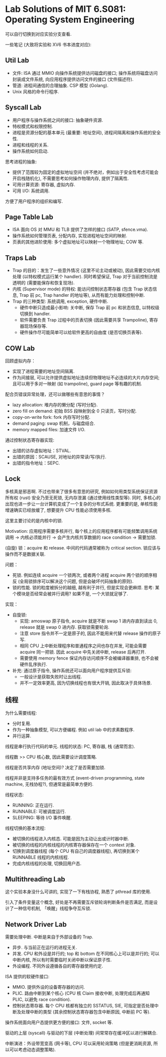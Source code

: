 # Lab Solutions of MIT 6.S081: Operating System Engineering

可以自行切换到对应实验分支查看.

一些笔记 (大致将实验和 XV6 书本进度对应):

## Util Lab

- 文件: ISA 通过 MMIO 向操作系统提供访问磁盘的接口; 操作系统将磁盘访问封装成文件系统, 向应用程序提供访问文件的接口 (文件描述符).
- 管道: 进程间通信的合理抽象. CSP 模型 (Golang).
- Unix 风格的命令行程序.

## Syscall Lab

- 用户程序与操作系统之间的接口: 抽象硬件资源.
- 特权模式和权限控制.
- 进程是资源分配的基本单元 (最重要: 地址空间), 进程间隔离和操作系统的安全性.
- 进程和线程的关系.
- 操作系统如何启动.

思考进程的抽象:

- 提供了范围较为固定的虚拟地址空间 (并不绝对，例如出于安全性考虑可能会开启栈随机化), 不需要思考如何操作物理内存, 提供了隔离性.
- 可用计算资源: 寄存器, 虚拟内存.
- 可用 I/O: 系统调用.

方便了用户程序的组织和编写.

## Page Table Lab

- ISA 面向 OS 对 MMU 和 TLB 提供了怎样的接口 (SATP, sfence.vma).
- 操作系统如何管理页表, 分配内存, 实现进程地址空间的映射.
- 页表的其他进阶使用: 多个虚拟地址可以映射一个物理地址; COW 等.

## Traps Lab

- Trap 的目的：发生了一些意外情况 (这里不论主动或被动), 因此需要交给内核处理 (以特权模式运行某个 handler). 同时希望保证, Trap 对于当前控制流是透明的 (需要能保存和恢复现场).
- 内核 (Supervisor mode) 的特权: 能访问控制状态寄存器 (包含 Trap 状态信息, Trap 前 pc, Trap handler 的地址等), 从而有能力处理和控制中断.
- Trap 的三种类型: 系统调用, exception, 硬件中断.
  - 硬件中断只造成最小影响: 关中断, 保存 Trap 前 pc 和状态信息, 以特权级切换到 handler.
  - 软件需要负责 Trap 过程中的页表切换 (因此需要共享 Trampoline), 寄存器现场保存等.
  - 硬件操作尽可能简单可以给软件更高的自由度 (是否切换页表等).

## COW Lab

回顾虚拟内存：

- 实现了进程需要的地址空间隔离.
- 作为间接层, 可以允许提供虚拟地址连续但物理地址不必连续的大片内存空间; 且可以用于多对一映射 (如 trampoline), guard page 等有趣的机制.

配合页错误异常处理，还可以做哪些有意思的事情？

- lazy allocation: 堆内存的懒分配 (写时分配).
- zero fill on demand: 初始 BSS 段映射到全 0 只读页，写时分配.
- copy-on-write fork: fork 内存写时分配.
- demand paging: swap 机制，与磁盘结合.
- memory mapped files: 加速文件 I/O.

通过控制状态寄存器实现:

- 出错的访存虚拟地址：STVAL.
- 出错的原因：SCAUSE, 对地址的异常读/写/执行.
- 出错的指令地址：SEPC.

## Lock

多核真是邪恶啊. 不过也带来了很多有意思的研究, 例如如何用类型系统保证资源所有权 (rust) 安全乃至无死锁, 无内存泄漏 (通过使用线性类型等). 同时, 多核心的出现也进一步让一台计算机变成了一个复杂的分布式系统. 更重要的是, 单核性能增速确实已经放缓了, 想要提升 CPU 性能必须使用多核.

这里主要讨论的是内核中的锁.

Motivation: 应用程序需要多核并行, 每个核上的应用程序都有可能频繁调用系统调用 -> 内核必须能并行 -> 会产生内核共享数据的 race condition -> 需要加锁.

(自旋) 锁：acquire 和 release. 中间的代码通常被称为 critical section. 锁应该与操作而不是数据关联.

问题：

- 死锁. 例如连续 acquire 一个锁两次, 或者两个进程 acquire 两个锁的顺序相反 (全局锁排序可以解决这个问题, 但是会破坏代码抽象的原则).
- 锁的性能. 锁的粒度被拆分的越细, 越有利于并行, 但是实现会更麻烦. 思考: 某个模块是否经常会被并行调用? 如果不是, 一个大锁就足够了.

实现：

- 自旋锁:
  - 实现: amoswap 原子指令, acquire 就是不断 swap 1 进内存直到读出 0, release 就是 swap 0 进内存. 获取锁需要轮询.
  - 注意 store 指令并不一定是原子的, 因此不能用来代替 release 操作的原子写.
  - 相同 CPU 上中断处理程序和普通程序之间也存在并发, 可能会需要 acquire 同一把锁. 因此 acquire 中先关闭中断, release 后再打开.
  - 需要使用 memory fence 保证内存访问顺序不会被编译器重排, 也不会被硬件乱序执行.
- 补充: 通过原子指令, 操作系统还可以面向用户程序提供互斥锁:
  - 一般设计是获取失败时让出线程.
  - 并不一定效率更高, 因为切换线程也有很大开销, 因此取决于具体场景.
  
## 线程

为什么需要线程:

- 分时复用.
- 作为一种抽象模型, 可以方便编程. 例如 util lab 中的求素数程序.
- 并行运算.

线程是串行执行代码的单元. 线程的状态: PC, 寄存器, 栈 (通常而言).

线程数 >> CPU 核心数, 因此需要设计调度策略.

线程是否共享内存 (地址空间)? 决定了是否需要加锁.

线程并非是支持多任务的最有效方式 (event-driven programming, state machine, 无栈协程?), 但通常是最简单方便的.

线程状态:

- RUNNING: 正在运行.
- RUNNABLE: 可被调度运行.
- SLEEPING: 等待 I/O 事件唤醒.

线程切换的基本流程:

- 被切换的线程进入内核态. 可能是因为主动让出或计时器中断.
- 被切换的线程的内核线程的内核寄存器保存在一个 context 对象.
- 切换到调度器线程 (每个 CPU 有自己的调度器线程), 再切换到某个 RUNNABLE 线程的内核线程.
- 完成内核线程的处理, 切换回用户态.

## Multithreading Lab

这个实验本身没什么可讲的, 实现了一下有栈协程, 熟悉了 pthread 库的使用.

引入了条件变量这个概念, 好处是不再需要互斥锁轮询判断条件是否满足, 而是设计了一种信号机制, 「唤醒」线程争夺互斥锁.

## Network Driver Lab

需要处理中断. 中断是来自于外部设备的 Trap.

- 异步. 与当前正在运行的进程无关.
- 并发. CPU 和外设是并行的; top 和 bottom  在不同核心上可以是并行的; 可以中断内核, 所以有时需要临时关闭中断以保证原子性.
- 外设编程. 不同外设遵循各自的寄存器使用约定.

ISA 提供的软硬件接口:

- MMIO. 提供外设的设备寄存器的访问.
- PLIC. 路由中断到某个核心 (CPU 核 Claim 接收中断, 处理完成后再通知 PLIC, 以避免 race condition).
- 控制状态寄存器. 每个 CPU 核都有独立的 SSTATUS, SIE, 可指定是否处理中断及处理中断的类型 (其余控制状态寄存器包含中断原因, 中断前 PC 等).

操作系统面向用户态提供更方便的接口: 文件, socket 等.

驱动的上层 (syscall) 与驱动的下层 (中断处理) 间常常存在缓冲区以进行解耦合.

中断演进：外设带宽变高 (网卡等), CPU 可以采用轮询策略 (但是更消耗资源, 所以可以考虑动态调整策略).